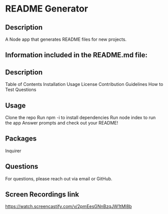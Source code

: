 # README Generator

## Description
A Node app that generates README files for new projects.

## Information included in the README.md file:

## Description
Table of Contents
Installation
Usage
License
Contribution Guidelines
How to Test
Questions

## Usage
Clone the repo
Run npm -i to install dependencies
Run node index to run the app
Answer prompts and check out your README!
## Packages
Inquirer
## Questions
For questions, please reach out via email or GitHub.

## Screen Recordings link

https://watch.screencastify.com/v/2pmEesGNnBzqJW1tMl8b